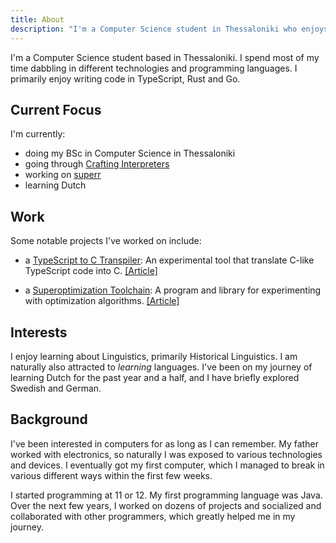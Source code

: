 ```yaml
---
title: About
description: "I'm a Computer Science student in Thessaloniki who enjoys dabbling in TypeScript, Rust, and Go, and learning about linguistics."
---
```


I'm a Computer Science student based in Thessaloniki. I spend most of my time
dabbling in different technologies and programming languages. I primarily enjoy
writing code in TypeScript, Rust and Go.

## Current Focus
I'm currently:
- doing my BSc in Computer Science in Thessaloniki
- going through [Crafting Interpreters](https://www.craftinginterpreters.com/)
- working on [superr](https://github.com/podikoglou/superr)
- learning Dutch

## Work

Some notable projects I've worked on include:

- a [TypeScript to C Transpiler](https://github.com/podikoglou/type-c): An
  experimental tool that translate C-like TypeScript code into C.
  [[Article]](https://podikoglou.eu/compiler/transpiler/c/typescript/2024/08/13/transpiling-typescript-to-c.html)

- a [Superoptimization Toolchain](https://github.com/podikoglou/superr): A
  program and library for experimenting with optimization algorithms.
  [[Article]](https://podikoglou.eu/rust/superr/vm/2024/07/13/writing-a-superoptimization-toolchain.html)

## Interests

I enjoy learning about Linguistics, primarily Historical Linguistics. I am
naturally also attracted to _learning_ languages. I've been on my journey of
learning Dutch for the past year and a half, and I have briefly explored
Swedish and German.

## Background

I've been interested in computers for as long as I can remember. My father
worked with electronics, so naturally I was exposed to various technologies and
devices. I eventually got my first computer, which I managed to break in
various different ways within the first few weeks.

I started programming at 11 or 12. My first programming language was Java. Over
the next few years, I worked on dozens of projects and socialized and
collaborated with other programmers, which greatly helped me in my journey.


